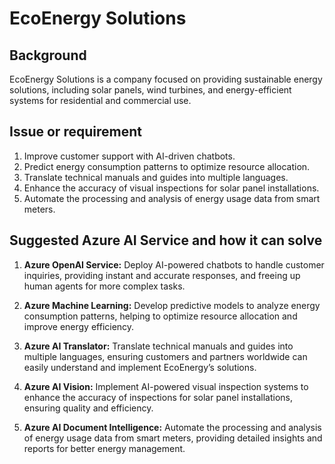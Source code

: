 
# EcoEnergy Solutions

## Background

EcoEnergy Solutions is a company focused on providing sustainable energy solutions, including solar panels, wind turbines, and energy-efficient systems for residential and commercial use.

## Issue or requirement

1.	Improve customer support with AI-driven chatbots.
2.	Predict energy consumption patterns to optimize resource allocation.
3.	Translate technical manuals and guides into multiple languages.
4.	Enhance the accuracy of visual inspections for solar panel installations.
5.	Automate the processing and analysis of energy usage data from smart meters.

## 	Suggested Azure AI Service and how it can solve

1.	**Azure OpenAI Service:** Deploy AI-powered chatbots to handle customer inquiries, providing instant and accurate responses, and freeing up human agents for more complex tasks.

2.	**Azure Machine Learning:** Develop predictive models to analyze energy consumption patterns, helping to optimize resource allocation and improve energy efficiency.

3.	**Azure AI Translator:** Translate technical manuals and guides into multiple languages, ensuring customers and partners worldwide can easily understand and implement EcoEnergy’s solutions.

4.	**Azure AI Vision:** Implement AI-powered visual inspection systems to enhance the accuracy of inspections for solar panel installations, ensuring quality and efficiency.

5.	**Azure AI Document Intelligence:** Automate the processing and analysis of energy usage data from smart meters, providing detailed insights and reports for better energy management.
